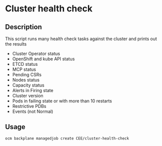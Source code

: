 # Cluster health check

## Description

This script runs many health check tasks against the cluster and prints out the results

- Cluster Operator status
- OpenShift and kube API status
- ETCD status
- MCP status
- Pending CSRs
- Nodes status
- Capacity status 
- Alerts in Firing state
- Cluster version
- Pods in failing state or with more than 10 restarts
- Restrictive PDBs
- Events (not Normal)

## Usage

```bash
ocm backplane managedjob create CEE/cluster-health-check
```


